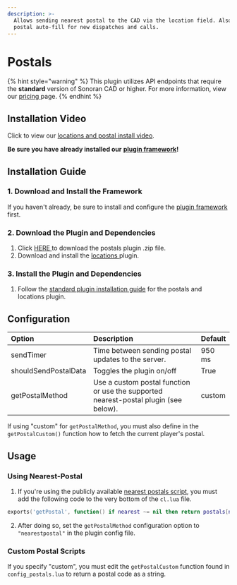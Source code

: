 ```yaml
---
description: >-
  Allows sending nearest postal to the CAD via the location field. Also enables
  postal auto-fill for new dispatches and calls.
---
```


# Postals

{% hint style="warning" %}
This plugin utilizes API endpoints that require the **standard** version of Sonoran CAD or higher. For more information, view our [pricing ](../../../pricing/faq/)page.
{% endhint %}

## Installation Video

Click to view our [locations and postal install video](https://youtu.be/Rc6MT0D6rcI).

**Be sure you have already installed our** [**plugin framework**](../framework-installation.md)**!**

## Installation **Guide**

### 1. Download and Install the Framework

If you haven't already, be sure to install and configure the [plugin framework](../framework-installation.md) first.

### 2. Download the Plugin and Dependencies

1. Click [HERE ](https://github.com/Sonoran-Software/sonoran_postals/releases)to download the postals plugin .zip file.
2. Download and install the [locations ](locations.md)plugin.

### 3. Install the Plugin and Dependencies

1. Follow the [standard plugin installation guide](../plugin-installation/) for the postals and locations plugin.

## Configuration

| Option | Description | Default |
| :--- | :--- | :--- |
| sendTimer | Time between sending postal updates to the server. | 950 ms |
| shouldSendPostalData | Toggles the plugin on/off | True |
| getPostalMethod | Use a custom postal function or use the supported nearest-postal plugin \(see below\). | custom |

If using "custom" for `getPostalMethod`, you must also define in the `getPostalCustom()` function how to fetch the current player's postal.

## Usage

### Using Nearest-Postal

1. If you're using the publicly available [nearest postals script](https://forum.cfx.re/t/release-nearest-postal-script/293511), you must add the following code to the very bottom of the `cl.lua` file.

```lua
exports('getPostal', function() if nearest ~= nil then return postals[nearest.i].code else return nil end end)
```

2. After doing so, set the `getPostalMethod` configuration option to `"nearestpostal"` in the plugin config file.

### Custom Postal Scripts

If you specify "custom", you must edit the `getPostalCustom` function found in `config_postals.lua` to return a postal code as a string.

